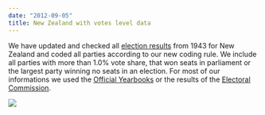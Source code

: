 ```yaml
---
date: "2012-09-05"
title: New Zealand with votes level data
---
```


We have updated and checked all [election results](http://dev.parlgov.org/data/nzl/election-parliament/) from 1943 for New Zealand and coded all parties according to our new coding rule. We include all parties with more than 1.0% vote share, that won seats in parliament or the largest party winning no seats in an election. For most of our informations we used the [Official Yearbooks](http://www.stats.govt.nz/) or the results of the [Electoral Commission](http://www.elections.org.nz/).

![](/images/parliament-germany.jpg)

